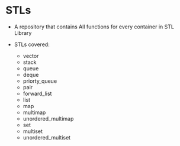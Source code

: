 # STLs

- A repository that contains All functions for every container in STL Library

- STLs covered:
    - vector
    - stack
    - queue
    - deque
    - priorty_queue
    - pair
    - forward_list
    - list
    - map
    - multimap
    - unordered_multimap
    - set
    - multiset
    - unordered_multiset


